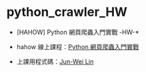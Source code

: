 # python_crawler_HW
* [HAHOW]  Python 網頁爬蟲入門實戰 -HW-*

* hahow 線上課程：[Python 網頁爬蟲入門實戰](https://hahow.in/cr/python-web-crawler)
* 上課用程式碼：[Jun-Wei Lin](https://github.com/jwlin)
